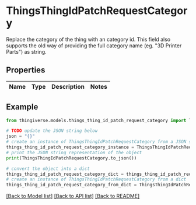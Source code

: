 # ThingsThingIdPatchRequestCategory

Replace the category of the thing with an category id. This field also supports the old way of providing the full category name (eg. \"3D Printer Parts\") as string.

## Properties

Name | Type | Description | Notes
------------ | ------------- | ------------- | -------------

## Example

```python
from thingiverse.models.things_thing_id_patch_request_category import ThingsThingIdPatchRequestCategory

# TODO update the JSON string below
json = "{}"
# create an instance of ThingsThingIdPatchRequestCategory from a JSON string
things_thing_id_patch_request_category_instance = ThingsThingIdPatchRequestCategory.from_json(json)
# print the JSON string representation of the object
print(ThingsThingIdPatchRequestCategory.to_json())

# convert the object into a dict
things_thing_id_patch_request_category_dict = things_thing_id_patch_request_category_instance.to_dict()
# create an instance of ThingsThingIdPatchRequestCategory from a dict
things_thing_id_patch_request_category_from_dict = ThingsThingIdPatchRequestCategory.from_dict(things_thing_id_patch_request_category_dict)
```
[[Back to Model list]](../README.md#documentation-for-models) [[Back to API list]](../README.md#documentation-for-api-endpoints) [[Back to README]](../README.md)


